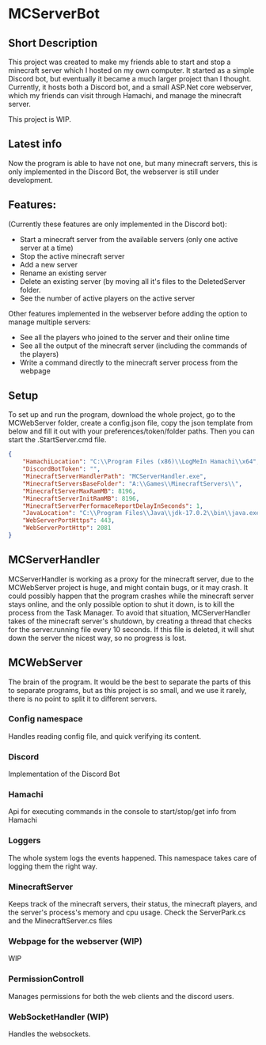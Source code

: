 # MCServerBot
## Short Description
This project was created to make my friends able to start and stop a minecraft server which I hosted on my own computer. It started as a simple Discord bot, but eventually it became a much larger project than I thought. Currently, it hosts both a Discord bot, and a small ASP.Net core webserver, which my friends can visit through Hamachi, and manage the minecraft server.

This project is WIP.

## Latest info
Now the program is able to have not one, but many minecraft servers, this is only implemented in the Discord Bot, the webserver is still under development.

## Features:
(Currently these features are only implemented in the Discord bot):

- Start a minecraft server from the available servers (only one active server at a time)
- Stop the active minecraft server
- Add a new server
- Rename an existing server
- Delete an existing server (by moving all it's files to the DeletedServer folder.
- See the number of active players on the active server

Other features implemented in the webserver before adding the option to manage multiple servers:

- See all the players who joined to the server and their online time
- See all the output of the minecraft server (including the commands of the players)
- Write a command directly to the minecraft server process from the webpage

## Setup
To set up and run the program, download the whole project, go to the MCWebServer folder, create a config.json file, copy the json template from below and fill it out with your preferences/token/folder paths. Then you can start the .StartServer.cmd file.

```json
{
	"HamachiLocation": "C:\\Program Files (x86)\\LogMeIn Hamachi\\x64",
	"DiscordBotToken": "",
	"MinecraftServerHandlerPath": "MCServerHandler.exe",
	"MinecraftServersBaseFolder": "A:\\Games\\MinecraftServers\\",
	"MinecraftServerMaxRamMB": 8196,
	"MinecraftServerInitRamMB": 8196,
	"MinecraftServerPerformaceReportDelayInSeconds": 1,
	"JavaLocation": "C:\\Program Files\\Java\\jdk-17.0.2\\bin\\java.exe",
	"WebServerPortHttps": 443,
	"WebServerPortHttp": 2081
}
```

## MCServerHandler
MCServerHandler is working as a proxy for the minecraft server, due to the MCWebServer project is huge, and might contain bugs, or it may crash. It could possibly happen that the program crashes while the minecraft server stays online, and the only possible option to shut it down, is to kill the process from the Task Manager. To avoid that situation, MCServerHandler takes of the minecraft server's shutdown, by creating a thread that checks for the server.running file every 10 seconds. If this file is deleted, it will shut down the server the nicest way, so no progress is lost.

## MCWebServer
The brain of the program. It would be the best to separate the parts of this to separate programs, but as this project is so small, and we use it rarely, there is no point to split it to different servers.

### Config namespace
Handles reading config file, and quick verifying its content.

### Discord
Implementation of the Discord Bot

### Hamachi
Api for executing commands in the console to start/stop/get info from Hamachi

### Loggers
The whole system logs the events happened. This namespace takes care of logging them the right way.

### MinecraftServer
Keeps track of the minecraft servers, their status, the minecraft players, and the server's process's memory and cpu usage. Check the ServerPark.cs and the MinecraftServer.cs files

### Webpage for the webserver (WIP)
WIP

### PermissionControll
Manages permissions for both the web clients and the discord users.

### WebSocketHandler (WIP)
Handles the websockets.
